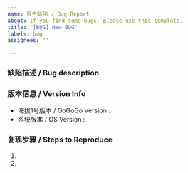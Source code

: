 ```yaml
---
name: 报告缺陷 / Bug Report
about: If you find some bugs, please use this template.
title: "[BUG] New BUG"
labels: bug
assignees: ''

---
```


<!-- ⚠️⚠️ 不要删除这些注释 ⚠️⚠️ -->
<!-- ⚠️⚠️ DO NOT Delete those comments! ⚠️⚠️ -->
<!-- 请先搜索有无同类缺陷，避免报告重复缺陷 -->
<!-- Please search existing issues to avoid creating duplicates. -->

### 缺陷描述 / Bug description



<!-- 请在上方详细地描述缺陷。 -->
<!-- Please describe the bug in detail above. -->

### 版本信息 / Version Info

- 海拔1号版本 / GoGoGo Version : 
- 系统版本 / OS Version : 

<!-- 请在上方描述有缺陷的海拔1号版本及使用的系统版本。 -->
<!-- Please describe version of GoGoGo and used OS above. -->

### 复现步骤 / Steps to Reproduce

1. 
2. 

<!-- 请在上方描述如何复现该缺陷。-->
<!-- Please describe how to reproduce the bug. -->
